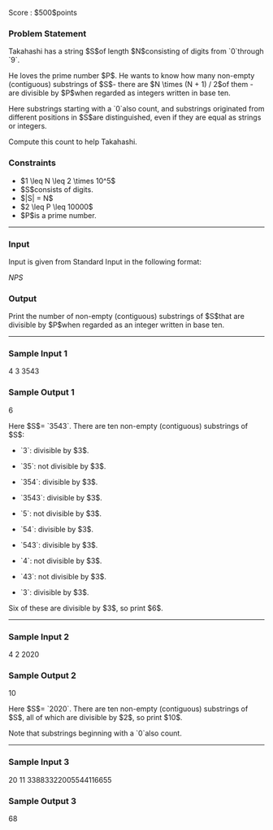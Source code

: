 
<div>

<span>

<span>

<p>
Score : $500$points
</p>

<div>

<section>

### **Problem Statement**

<p>
Takahashi has a string $S$of length $N$consisting of digits from `0`through `9`.
</p>

<p>
He loves the prime number $P$. He wants to know how many non-empty (contiguous) substrings of $S$- there are $N \times (N + 1) / 2$of them - are divisible by $P$when regarded as integers written in base ten.
</p>

<p>
Here substrings starting with a `0`also count, and substrings originated from different positions in $S$are distinguished, even if they are equal as strings or integers.
</p>

<p>
Compute this count to help Takahashi.
</p>

</section>

</div>

<div>

<section>

### **Constraints**

<ul>

<li>
$1 \leq N \leq 2 \times 10^5$
</li>

<li>
$S$consists of digits.
</li>

<li>
$|S| = N$
</li>

<li>
$2 \leq P \leq 10000$
</li>

<li>
$P$is a prime number.
</li>

</ul>

</section>

</div>

---

<div>

<div>

<section>

### **Input**

<p>
Input is given from Standard Input in the following format:
</p>

<div>

$N$$P$$S$
</div>

</section>

</div>

<div>

<section>

### **Output**

<p>
Print the number of non-empty (contiguous) substrings of $S$that are divisible by $P$when regarded as an integer written in base ten.
</p>

</section>

</div>

</div>

---

<div>

<section>

### **Sample Input 1**

<div>

4 3
3543

</div>

</section>

</div>

<div>

<section>

### **Sample Output 1**

<div>

6

</div>

<p>
Here $S$= `3543`. There are ten non-empty (contiguous) substrings of $S$:
</p>

<ul>

<li>

<p>
`3`: divisible by $3$.
</p>

</li>

<li>

<p>
`35`: not divisible by $3$.
</p>

</li>

<li>

<p>
`354`: divisible by $3$.
</p>

</li>

<li>

<p>
`3543`: divisible by $3$.
</p>

</li>

<li>

<p>
`5`: not divisible by $3$.
</p>

</li>

<li>

<p>
`54`: divisible by $3$.
</p>

</li>

<li>

<p>
`543`: divisible by $3$.
</p>

</li>

<li>

<p>
`4`: not divisible by $3$.
</p>

</li>

<li>

<p>
`43`: not divisible by $3$.
</p>

</li>

<li>

<p>
`3`: divisible by $3$.
</p>

</li>

</ul>

<p>
Six of these are divisible by $3$, so print $6$.
</p>

</section>

</div>

---

<div>

<section>

### **Sample Input 2**

<div>

4 2
2020

</div>

</section>

</div>

<div>

<section>

### **Sample Output 2**

<div>

10

</div>

<p>
Here $S$= `2020`. There are ten non-empty (contiguous) substrings of $S$, all of which are divisible by $2$, so print $10$.
</p>

<p>
Note that substrings beginning with a `0`also count.
</p>

</section>

</div>

---

<div>

<section>

### **Sample Input 3**

<div>

20 11
33883322005544116655

</div>

</section>

</div>

<div>

<section>

### **Sample Output 3**

<div>

68

</div>

</section>

</div>

</span>

</span>

</div>
